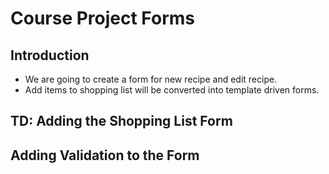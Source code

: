 # Course Project Forms

## Introduction

* We are going to create a form for new recipe and edit recipe.
* Add items to shopping list will be converted into template driven forms.

## TD: Adding the Shopping List Form

## Adding Validation to the Form
